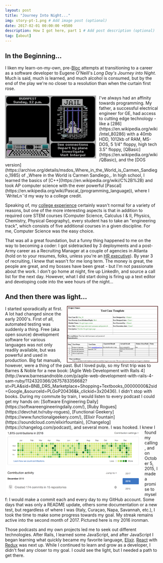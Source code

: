 ```yaml
---
layout: post
title: "Journey Into Night..."
img: story-pt-1.png # Add image post (optional)
date: 2017-02-01 00:00:00 +0500
description: How I got here, part 1 # Add post description (optional)
tag: [about]
---
```

## In the Beginning...

I liken my learn-on-my-own, pre-[Bloc](https://www.bloc.io/) attempts at transitioning to a career as a software developer to Eugene O'Neill's _Long Day's Journey into Night_. Much is said, much is learned, and much alcohol is consumed, but by the end of the play we're no closer to a resolution than when the curtain first rose.

<img src="../assets/img/story-pt-1/carmen.gif" alt="Carmen Sandiego" width="300" align="left" style="margin: 0 10px 0 0">
I've always had an affinity towards programming. My father, a successful electrical engineer for GE, had access to cutting edge technology - like a [286](https://en.wikipedia.org/wiki/Intel_80286) with a 40mb HDD, 1012kb of RAM, MS-DOS, 5 1/4" floppy, high tech 3.5" floppy, [QBasic](https://en.wikipedia.org/wiki/QBasic), and the [DOS version](https://archive.org/details/msdos_Where_in_the_World_is_Carmen_Sandiego_1985) of _Where in the World is Carmen Sandiego_. In high school, I learned the basics of [C++](https://en.wikipedia.org/wiki/C%2B%2B) and took AP computer science with the ever powerful [Pascal](https://en.wikipedia.org/wiki/Pascal_(programming_language)), where I `WriteLn`'d my way to a college credit.

Speaking of, my [college experience](http://www.usma.edu/) certainly wasn't normal for a variety of reasons, but one of the more interesting aspects is that in addition to required core STEM courses (Computer Science, Calculus I & II, Physics, Chemistry, Physical Geography), every student has to take an "engineering track", which consists of five additional courses in a given discipline. For me, Computer Science was the easy choice.

That was all a great foundation, but a funny thing happened to me on the way to becoming a coder: I got sidetracked by 3 deployments and a post-Army career as a Recruiting Manager at a couple of agencies in Atlanta (hold on to your resumes, folks, unless you're an [HR executive](http://www.lucasgroup.com/executive-recruiting/hr-recruiting/)). By year 3 of recruiting, I knew that wasn't for me long term. The money is great, the people are great, and my bosses have been great - but I'm not passionate about the work. I don't go home at night, fire up LinkedIn, and source a call list for the next day. However, what I did start doing is firing up a text editor and developing code into the wee hours of the night...

## And then there was light...

<img src="../assets/img/story-pt-1/Test-case-example.jpg" alt="Old test case worksheets" align="right" width="300" style="margin: 0 0 0 10px">
I started sporadically at first. A lot had changed since the early 2000's. First of all, automated testing was suddenly a thing. Free (aka open source) development software for various languages was not only readily available, but was powerful and used in production. Big fat manuals, however, were a thing of the past. But I loved pulp, so my first trip was to Barnes & Noble for a new book: [Agile Web Development with Rails 4](http://www.barnesandnoble.com/p/agile-web-development-with-rails-4-sam-ruby/1124320366/2675783356682?st=PLA&sid=BNB_DRS_Marketplace+Shopping+Textbooks_00000000&2sid=Google_&sourceId=PLGoP20436&k_clickid=3x20436). I didn't stop with books. During my commute by train, I would listen to every podcast I could get my hands on: [Software Engineering Daily](https://softwareengineeringdaily.com/), [Ruby Rogues](https://devchat.tv/ruby-rogues), [Functional Geekery](https://www.functionalgeekery.com/), [Elixir Fountain](https://soundcloud.com/elixirfountain), [Changelog](https://changelog.com/podcast), and several more.

<img src="../assets/img/story-pt-1/git-commit.png" alt="Git commit streak" align="left" width="450" style="margin: 0 10px 0 0">
I was hooked. I knew I found my calling, and on October 5, 2015, I made a promise to myself: I would make a commit each and every day to my GitHub account. Some days that was only a README update, others some documentation or a new test, but regardless of where I was (Italy, Curaçao, Napa, Savannah, etc.), I took the time to make some progress towards my goal. My streak remains active into the second month of 2017. Pictured here is my 2016 ironman.

Those podcasts and my own projects led me to seek out different technologies. After Rails, I learned some JavaScript, and after JavaScript I began learning what quickly became my favorite language, [Elixir](http://elixir-lang.org/). [React](https://facebook.github.io/react/) with [Redux](http://redux.js.org/) was next up. While I continued to learn and grow as a developer, I didn't feel any closer to my goal. I could see the light, but I needed a path to get there.

